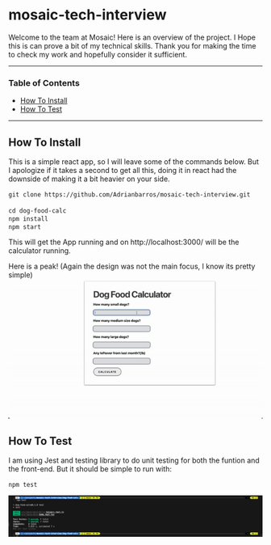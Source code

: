 # mosaic-tech-interview


Welcome to the team at Mosaic! Here is an overview of the project.
I Hope this is can prove a bit of my technical skills. Thank you for making the time to check my work and hopefully consider it sufficient. 

---

### Table of Contents
- [How To Install](#how-to-install)
- [How To Test](#how-to-test)


---
## How To Install

This is a simple react app, so I will leave some of the commands below. But I apologize if it takes a second to get all this, doing it in react had the downside of making it a bit heavier on your side.
```
git clone https://github.com/Adrianbarros/mosaic-tech-interview.git

cd dog-food-calc
npm install 
npm start
```

This will get the App running and on http://localhost:3000/ will be the calculator running.

Here is a peak!
(Again the design was not the main focus, I know its pretty simple)
![](dog-food-calc/src/Media/flowGif.gif)


## How To Test

I am using Jest and testing library to do unit testing for both the funtion and the front-end. But it should be simple to run with:

```
npm test
```
![](dog-food-calc/src/Media/testScreenshot.png)